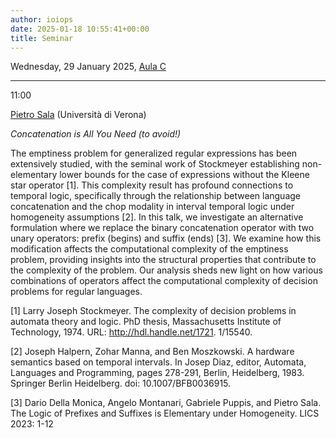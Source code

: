 ```yaml
---
author: ioiops
date: 2025-01-18 10:55:41+00:00
title: Seminar
---
```


Wednesday, 29 January 2025, [Aula C](https://www.di.univr.it/?ent=luogo&id=28&lang=en)

___

11:00

[Pietro Sala](https://profs.scienze.univr.it/~sala/) (Università di Verona)

_Concatenation is All You Need (to avoid!)_

The emptiness problem for generalized regular expressions has been extensively studied, with the seminal work of Stockmeyer establishing non-elementary lower bounds for the case of expressions without the Kleene star operator [1]. This complexity result has profound connections to temporal logic, specifically through the relationship between language concatenation and the chop modality in interval temporal logic under homogeneity assumptions [2]. In this talk, we investigate an alternative formulation where we replace the binary concatenation operator with two unary operators: prefix (begins) and suffix (ends) [3]. We examine how this modification affects the computational complexity of the emptiness problem, providing insights into the structural properties that contribute to the complexity of the problem. Our analysis sheds new light on how various combinations of operators affect the computational complexity of decision problems for regular languages.

[1] Larry Joseph Stockmeyer. The complexity of decision problems in automata theory and logic.
PhD thesis, Massachusetts Institute of Technology, 1974. URL: http://hdl.handle.net/1721.
1/15540.

[2] Joseph Halpern, Zohar Manna, and Ben Moszkowski. A hardware semantics based on temporal
intervals. In Josep Diaz, editor, Automata, Languages and Programming, pages 278-291, Berlin,
Heidelberg, 1983. Springer Berlin Heidelberg. doi: 10.1007/BFB0036915.

[3] Dario Della Monica, Angelo Montanari, Gabriele Puppis, and Pietro Sala.
The Logic of Prefixes and Suffixes is Elementary under Homogeneity. LICS 2023: 1-12
